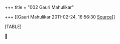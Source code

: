 +++
title = "002 Gauri Mahulikar"

+++
[[Gauri Mahulikar	2011-02-24, 16:56:30 [Source](https://groups.google.com/g/bvparishat/c/WjDIoycM6zc)]]



[TABLE]



